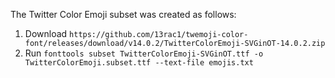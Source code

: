 The Twitter Color Emoji subset was created as follows:
1. Download `https://github.com/13rac1/twemoji-color-font/releases/download/v14.0.2/TwitterColorEmoji-SVGinOT-14.0.2.zip`
2. Run `fonttools subset TwitterColorEmoji-SVGinOT.ttf -o TwitterColorEmoji.subset.ttf --text-file emojis.txt `